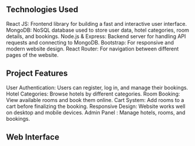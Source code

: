 ## Technologies Used
React JS: Frontend library for building a fast and interactive user interface.
MongoDB: NoSQL database used to store user data, hotel categories, room details, and bookings.
Node.js & Express: Backend server for handling API requests and connecting to MongoDB.
Bootstrap: For responsive and modern website design.
React Router: For navigation between different pages of the website.


## Project Features
User Authentication: Users can register, log in, and manage their bookings.
Hotel Categories: Browse hotels by different categories.
Room Booking: View available rooms and book them online.
Cart System: Add rooms to a cart before finalizing the booking.
Responsive Design: Website works well on desktop and mobile devices.
Admin Panel : Manage hotels, rooms, and bookings.

## Web Interface


